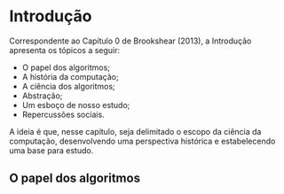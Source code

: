 # Introdução

Correspondente ao Capítulo 0 de Brookshear (2013), a Introdução apresenta os tópicos a seguir:
- O papel dos algoritmos;
- A história da computação;
- A ciência dos algoritmos;
- Abstração;
- Um esboço de nosso estudo;
- Repercussões sociais.

A ideia é que, nesse capítulo, seja delimitado o escopo da ciência da computação, desenvolvendo uma perspectiva histórica e estabelecendo uma base para estudo.

## O papel dos algoritmos

